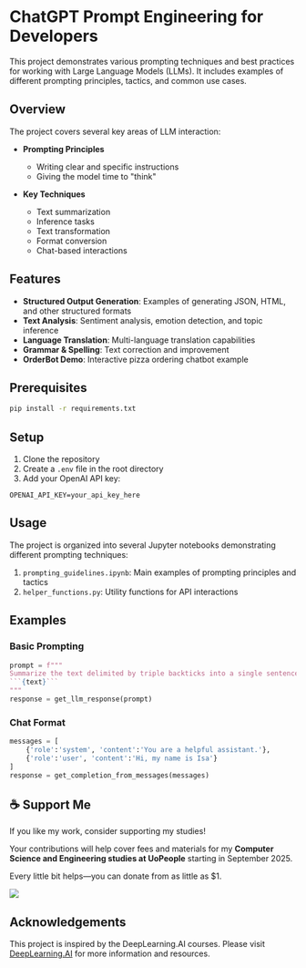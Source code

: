 # ChatGPT Prompt Engineering for Developers

This project demonstrates various prompting techniques and best practices for working with Large Language Models (LLMs). It includes examples of different prompting principles, tactics, and common use cases.

## Overview

The project covers several key areas of LLM interaction:

- **Prompting Principles**
  - Writing clear and specific instructions
  - Giving the model time to "think"

- **Key Techniques**
  - Text summarization
  - Inference tasks
  - Text transformation
  - Format conversion
  - Chat-based interactions

## Features

- **Structured Output Generation**: Examples of generating JSON, HTML, and other structured formats
- **Text Analysis**: Sentiment analysis, emotion detection, and topic inference
- **Language Translation**: Multi-language translation capabilities
- **Grammar & Spelling**: Text correction and improvement
- **OrderBot Demo**: Interactive pizza ordering chatbot example

## Prerequisites

```bash
pip install -r requirements.txt
```

## Setup

1. Clone the repository
2. Create a `.env` file in the root directory
3. Add your OpenAI API key:
```
OPENAI_API_KEY=your_api_key_here
```

## Usage

The project is organized into several Jupyter notebooks demonstrating different prompting techniques:

1. `prompting_guidelines.ipynb`: Main examples of prompting principles and tactics
2. `helper_functions.py`: Utility functions for API interactions

## Examples

### Basic Prompting
```python
prompt = f"""
Summarize the text delimited by triple backticks into a single sentence.
```{text}```
"""
response = get_llm_response(prompt)
```

### Chat Format
```python
messages = [  
    {'role':'system', 'content':'You are a helpful assistant.'},    
    {'role':'user', 'content':'Hi, my name is Isa'}  
]
response = get_completion_from_messages(messages)
```
## ☕ Support Me

If you like my work, consider supporting my studies!

Your contributions will help cover fees and materials for my **Computer Science and Engineering studies  at UoPeople** starting in September 2025.

Every little bit helps—you can donate from as little as $1.

<a href="https://ko-fi.com/miqueasmd"><img src="https://ko-fi.com/img/githubbutton_sm.svg" /></a>

## Acknowledgements

This project is inspired by the DeepLearning.AI courses. Please visit [DeepLearning.AI](https://www.deeplearning.ai/) for more information and resources.
